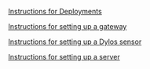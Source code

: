 
[Instructions for Deployments](deployment.md)

[Instructions for setting up a gateway](gateway_setup.md)

[Instructions for setting up a Dylos sensor](dylos_setup.md)

[Instructions for setting up a server](server_setup.md)
